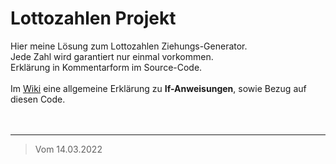 # Lottozahlen Projekt

Hier meine Lösung zum Lottozahlen Ziehungs-Generator. <br>
Jede Zahl wird garantiert nur einmal vorkommen. <br>
Erklärung in Kommentarform im Source-Code. <br><br>
Im [Wiki](https://github.com/6ooker/coden-mit-rik/wiki#if-anweisungen) eine allgemeine Erklärung zu **If-Anweisungen**, sowie Bezug auf diesen Code.  
<br>
<br>
***
> Vom 14.03.2022
